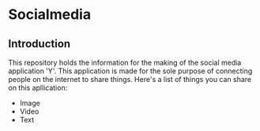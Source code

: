 # Socialmedia
## Introduction
This repository holds the information for the making of the social media application 'Y'. This application is made for the sole purpose of connecting people on the internet to share things. Here's a list of things you can share on this apllication:
- Image
- Video
- Text
